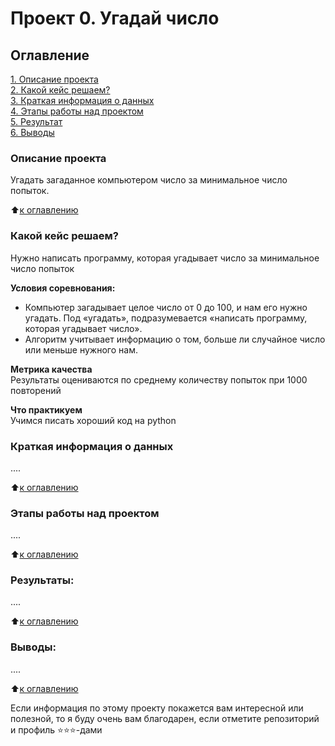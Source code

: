# Проект 0. Угадай число

## Оглавление  
[1. Описание проекта](https://github.com/demuramax/dt_data_science/blob/main/guess-number-task/README.md#Описание-проекта)  
[2. Какой кейс решаем?](https://github.com/demuramax/dt_data_science/blob/main/guess-number-task/README.md#Какой-кейс-решаем)  
[3. Краткая информация о данных](https://github.com/demuramax/dt_data_science/blob/main/guess-number-task/README.md#Краткая-информация-о-данных)  
[4. Этапы работы над проектом](https://github.com/demuramax/dt_data_science/blob/main/guess-number-task/README.md#Этапы-работы-над-проектом)  
[5. Результат](https://github.com/demuramax/dt_data_science/blob/main/guess-number-task/README.md#Результат)    
[6. Выводы](https://github.com/demuramax/dt_data_science/blob/main/guess-number-task/README.md#Выводы) 

### Описание проекта    
Угадать загаданное компьютером число за минимальное число попыток.

:arrow_up:[к оглавлению](https://github.com/demuramax/dt_data_science/blob/main/guess-number-task/README.md#Оглавление)


### Какой кейс решаем?    
Нужно написать программу, которая угадывает число за минимальное число попыток

**Условия соревнования:**  
- Компьютер загадывает целое число от 0 до 100, и нам его нужно угадать. Под «угадать», подразумевается «написать программу, которая угадывает число».
- Алгоритм учитывает информацию о том, больше ли случайное число или меньше нужного нам.

**Метрика качества**     
Результаты оцениваются по среднему количеству попыток при 1000 повторений

**Что практикуем**     
Учимся писать хороший код на python


### Краткая информация о данных
....
  
:arrow_up:[к оглавлению](https://github.com/demuramax/dt_data_science/blob/main/guess-number-task/README.md#Оглавление)


### Этапы работы над проектом  
....

:arrow_up:[к оглавлению](.README.md#Оглавление)


### Результаты:  
....

:arrow_up:[к оглавлению](.README.md#Оглавление)


### Выводы:  
....

:arrow_up:[к оглавлению](.README.md#Оглавление)


Если информация по этому проекту покажется вам интересной или полезной, то я буду очень вам благодарен, если отметите репозиторий и профиль ⭐️⭐️⭐️-дами